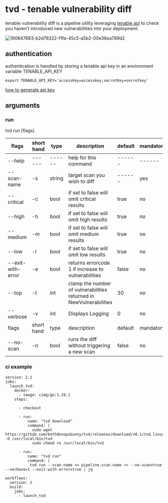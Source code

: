# tvd - tenable vulnerability diff

tenable vulnerability diff is a pipeline utility leveraging [tenable api](https://developer.tenable.com/reference/navigate)
to check you haven't introduced new vulnerabilities into your deployment.

![190847683-b2d78322-f1fa-45c5-a5b2-00e36ea789d2](https://user-images.githubusercontent.com/80027170/190847760-86c7ece8-2ea1-48d8-8066-9d5f13ca6478.png)


## authentication
 authentication is handled by storing a tenable api key in an environment variable TENABLE_API_KEY

`export TENABLE_API_KEY='accessKey=accesskey;secretKey=secretkey'`

[how to generate api key](docs/HowToGenerateAPIKey.md)

## arguments


### run 

tvd run [flags]


| flags        | short hand | type   |description                                                            | default | mandatory |
|--------------|------------|--------|----------------------------------------------------------------------|---------|-----------|
| --help       |  ------          |  ------      |help for this command                                                  |    ------     |    ------       |
| --scan-name  | -s         | string |target scan you wish to diff                                           |    ------     | yes       |
| --critical   | -c         | bool   |if set to false will omit critical results                             | true    | no        |
| --high       | -h         | bool   |if set to false will omit high results                                 | true    | no        |
| --medium     | -m         | bool   |if set to false will omit medium results                               | true    | no        |
| --low        | -l         | bool   |if set to false will omit low results                                  | true    | no        |
| --exit-with-error | -e         | bool   |returns errorcode 1 if increase to vulnerabilities                     | false   | no        |
| --top        | -t         | int    |clamp the number of vulnerabilities <br/> returned in NewVulnerabilities | 30      | no        |
| --verbose    | -v         | int    |Displays Logging                                        | 0       | no        |
| flags        | short hand | type   |description                                                            | default | mandatory |
| --no-scan    | -n         | bool   |runs the diff without triggering a new scan                           | false   | no        |

### ci example

```
version: 2.1
jobs:
  launch_tvd:
    docker:
      - image: cimg/go:1.19.1
    steps:

      - checkout

      - run:
          name: "tvd download"
          command: |
            sudo wget https://github.com/bethdevopsbunny/tvd/releases/download/v0.1/tvd.linux -O /usr/local/bin/tvd
            sudo chmod +x /usr/local/bin/tvd

      - run:
          name: "tvd run"
          command: |
           tvd run --scan-name << pipeline.scan-name >> --no-scan=true --verbose=1 --exit-with-error=true | jq  

workflows:
  version: 2
  build:
    jobs:
      - launch_tvd

```
